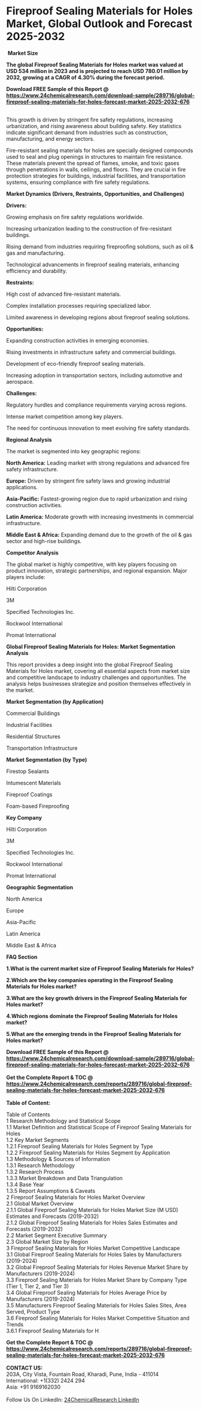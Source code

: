 <h1>Fireproof Sealing Materials for Holes Market, Global Outlook and Forecast 2025-2032</h1><p> <strong>Market Size</strong>
</p><p><strong>The global Fireproof Sealing Materials for Holes market was valued at USD 534 million in 2023 and is projected to reach USD 780.01 million by 2032, growing at a CAGR of 4.30% during the forecast period. </strong></p><p>
</p><div><b>Download FREE Sample of this Report @ 
            <a href="https://www.24chemicalresearch.com/download-sample/289716/global-fireproof-sealing-materials-for-holes-forecast-market-2025-2032-676">
            https://www.24chemicalresearch.com/download-sample/289716/global-fireproof-sealing-materials-for-holes-forecast-market-2025-2032-676</a></b></div><br><p>This growth is driven by stringent fire safety regulations, increasing urbanization, and rising awareness about building safety. Key statistics indicate significant demand from industries such as construction, manufacturing, and energy sectors.</p><p>
</p><p>Fire-resistant sealing materials for holes are specially designed compounds used to seal and plug openings in structures to maintain fire resistance. These materials prevent the spread of flames, smoke, and toxic gases through penetrations in walls, ceilings, and floors. They are crucial in fire protection strategies for buildings, industrial facilities, and transportation systems, ensuring compliance with fire safety regulations.</p><p>
</p><p><strong>Market Dynamics (Drivers, Restraints, Opportunities, and Challenges)</strong></p><p>
</p><p><strong>Drivers:</strong></p><p>
</p><p>Growing emphasis on fire safety regulations worldwide.</p><p>Increasing urbanization leading to the construction of fire-resistant buildings.</p><p>Rising demand from industries requiring fireproofing solutions, such as oil &amp; gas and manufacturing.</p><p>Technological advancements in fireproof sealing materials, enhancing efficiency and durability.</p><p>
</p><p><strong>Restraints:</strong></p><p>
</p><p>High cost of advanced fire-resistant materials.</p><p>Complex installation processes requiring specialized labor.</p><p>Limited awareness in developing regions about fireproof sealing solutions.</p><p>
</p><p><strong>Opportunities:</strong></p><p>
</p><p>Expanding construction activities in emerging economies.</p><p>Rising investments in infrastructure safety and commercial buildings.</p><p>Development of eco-friendly fireproof sealing materials.</p><p>Increasing adoption in transportation sectors, including automotive and aerospace.</p><p>
</p><p><strong>Challenges:</strong></p><p>
</p><p>Regulatory hurdles and compliance requirements varying across regions.</p><p>Intense market competition among key players.</p><p>The need for continuous innovation to meet evolving fire safety standards.</p><p>
</p><p><strong>Regional Analysis</strong></p><p>
</p><p>The market is segmented into key geographic regions:</p><p>
</p><p><strong>North America:</strong> Leading market with strong regulations and advanced fire safety infrastructure.</p><p><strong>Europe:</strong> Driven by stringent fire safety laws and growing industrial applications.</p><p><strong>Asia-Pacific:</strong> Fastest-growing region due to rapid urbanization and rising construction activities.</p><p><strong>Latin America:</strong> Moderate growth with increasing investments in commercial infrastructure.</p><p><strong>Middle East &amp; Africa:</strong> Expanding demand due to the growth of the oil &amp; gas sector and high-rise buildings.</p><p>
</p><p><strong>Competitor Analysis</strong></p><p>
</p><p>The global market is highly competitive, with key players focusing on product innovation, strategic partnerships, and regional expansion. Major players include:</p><p>
</p><p>Hilti Corporation</p><p>3M</p><p>Specified Technologies Inc.</p><p>Rockwool International</p><p>Promat International</p><p>
</p><p><strong>Global Fireproof Sealing Materials for Holes: Market Segmentation Analysis</strong></p><p>
</p><p>This report provides a deep insight into the global Fireproof Sealing Materials for Holes market, covering all essential aspects from market size and competitive landscape to industry challenges and opportunities. The analysis helps businesses strategize and position themselves effectively in the market.</p><p>
</p><p><strong>Market Segmentation (by Application)</strong></p><p>
</p><p>Commercial Buildings</p><p>Industrial Facilities</p><p>Residential Structures</p><p>Transportation Infrastructure</p><p>
</p><p><strong>Market Segmentation (by Type)</strong></p><p>
</p><p>Firestop Sealants</p><p>Intumescent Materials</p><p>Fireproof Coatings</p><p>Foam-based Fireproofing</p><p>
</p><p><strong>Key Company</strong></p><p>
</p><p>Hilti Corporation</p><p>3M</p><p>Specified Technologies Inc.</p><p>Rockwool International</p><p>Promat International</p><p>
</p><p><strong>Geographic Segmentation</strong></p><p>
</p><p>North America</p><p>Europe</p><p>Asia-Pacific</p><p>Latin America</p><p>Middle East &amp; Africa</p><p>
</p><p><strong>FAQ Section</strong></p><p>
</p><p><strong>1.What is the current market size of Fireproof Sealing Materials for Holes?</strong> </p><p>
</p><p>
</p><p><strong>2.Which are the key companies operating in the Fireproof Sealing Materials for Holes market?</strong></p><p>
</p><p>
</p><p><strong>3.What are the key growth drivers in the Fireproof Sealing Materials for Holes market?</strong></p><p>
</p><p>
</p><p><strong>4.Which regions dominate the Fireproof Sealing Materials for Holes market?</strong> </p><p>
</p><p>
</p><p><strong>5.What are the emerging trends in the Fireproof Sealing Materials for Holes market?</strong> </p><p>
</p><div><b>Download FREE Sample of this Report @ 
            <a href="https://www.24chemicalresearch.com/download-sample/289716/global-fireproof-sealing-materials-for-holes-forecast-market-2025-2032-676">
            https://www.24chemicalresearch.com/download-sample/289716/global-fireproof-sealing-materials-for-holes-forecast-market-2025-2032-676</a></b></div><br><div><b>Get the Complete Report & TOC @ 
            <a href="https://www.24chemicalresearch.com/reports/289716/global-fireproof-sealing-materials-for-holes-forecast-market-2025-2032-676">
            https://www.24chemicalresearch.com/reports/289716/global-fireproof-sealing-materials-for-holes-forecast-market-2025-2032-676</a></b></div><br>
            <b>Table of Content:</b><p>Table of Contents<br />
1 Research Methodology and Statistical Scope<br />
1.1 Market Definition and Statistical Scope of Fireproof Sealing Materials for Holes<br />
1.2 Key Market Segments<br />
1.2.1 Fireproof Sealing Materials for Holes Segment by Type<br />
1.2.2 Fireproof Sealing Materials for Holes Segment by Application<br />
1.3 Methodology & Sources of Information<br />
1.3.1 Research Methodology<br />
1.3.2 Research Process<br />
1.3.3 Market Breakdown and Data Triangulation<br />
1.3.4 Base Year<br />
1.3.5 Report Assumptions & Caveats<br />
2 Fireproof Sealing Materials for Holes Market Overview<br />
2.1 Global Market Overview<br />
2.1.1 Global Fireproof Sealing Materials for Holes Market Size (M USD) Estimates and Forecasts (2019-2032)<br />
2.1.2 Global Fireproof Sealing Materials for Holes Sales Estimates and Forecasts (2019-2032)<br />
2.2 Market Segment Executive Summary<br />
2.3 Global Market Size by Region<br />
3 Fireproof Sealing Materials for Holes Market Competitive Landscape<br />
3.1 Global Fireproof Sealing Materials for Holes Sales by Manufacturers (2019-2024)<br />
3.2 Global Fireproof Sealing Materials for Holes Revenue Market Share by Manufacturers (2019-2024)<br />
3.3 Fireproof Sealing Materials for Holes Market Share by Company Type (Tier 1, Tier 2, and Tier 3)<br />
3.4 Global Fireproof Sealing Materials for Holes Average Price by Manufacturers (2019-2024)<br />
3.5 Manufacturers Fireproof Sealing Materials for Holes Sales Sites, Area Served, Product Type<br />
3.6 Fireproof Sealing Materials for Holes Market Competitive Situation and Trends<br />
3.6.1 Fireproof Sealing Materials for H</p><div><b>Get the Complete Report & TOC @ 
            <a href="https://www.24chemicalresearch.com/reports/289716/global-fireproof-sealing-materials-for-holes-forecast-market-2025-2032-676">
            https://www.24chemicalresearch.com/reports/289716/global-fireproof-sealing-materials-for-holes-forecast-market-2025-2032-676</a></b></div><br><b>CONTACT US:</b><br>
            203A, City Vista, Fountain Road, Kharadi, Pune, India - 411014<br>
            International: +1(332) 2424 294<br>
            Asia: +91 9169162030 <br><br>
            Follow Us On LinkedIn: <a href="https://www.linkedin.com/company/24chemicalresearch/">24ChemicalResearch LinkedIn</a>